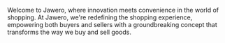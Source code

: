 Welcome to Jawero, where innovation meets convenience in the world of shopping. At Jawero, we're redefining the shopping experience, empowering both buyers and sellers with a groundbreaking concept that transforms the way we buy and sell goods.
